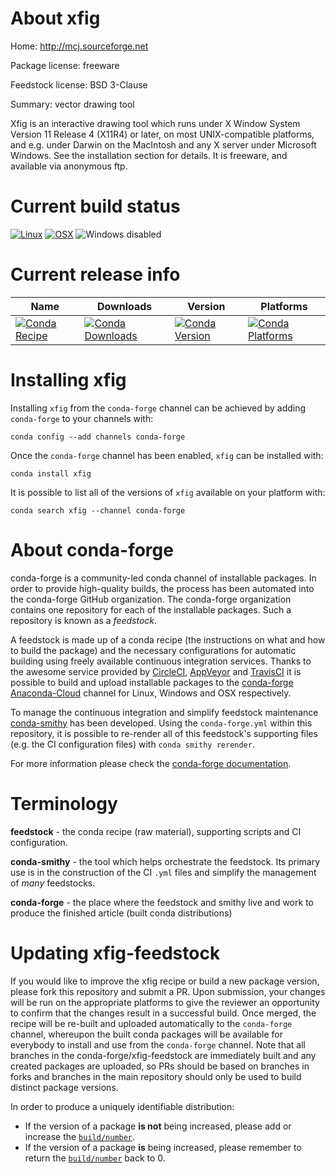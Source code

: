 About xfig
==========

Home: http://mcj.sourceforge.net

Package license: freeware

Feedstock license: BSD 3-Clause

Summary: vector drawing tool

Xfig is an interactive drawing tool which runs under X Window System
Version 11 Release 4 (X11R4) or later, on most UNIX-compatible platforms,
and e.g. under Darwin on the MacIntosh and any X server under Microsoft
Windows. See the installation section for details. It is freeware, and
available via anonymous ftp.


Current build status
====================

[![Linux](https://img.shields.io/circleci/project/github/conda-forge/xfig-feedstock/master.svg?label=Linux)](https://circleci.com/gh/conda-forge/xfig-feedstock)
[![OSX](https://img.shields.io/travis/conda-forge/xfig-feedstock/master.svg?label=macOS)](https://travis-ci.org/conda-forge/xfig-feedstock)
![Windows disabled](https://img.shields.io/badge/Windows-disabled-lightgrey.svg)

Current release info
====================

| Name | Downloads | Version | Platforms |
| --- | --- | --- | --- |
| [![Conda Recipe](https://img.shields.io/badge/recipe-xfig-green.svg)](https://anaconda.org/conda-forge/xfig) | [![Conda Downloads](https://img.shields.io/conda/dn/conda-forge/xfig.svg)](https://anaconda.org/conda-forge/xfig) | [![Conda Version](https://img.shields.io/conda/vn/conda-forge/xfig.svg)](https://anaconda.org/conda-forge/xfig) | [![Conda Platforms](https://img.shields.io/conda/pn/conda-forge/xfig.svg)](https://anaconda.org/conda-forge/xfig) |

Installing xfig
===============

Installing `xfig` from the `conda-forge` channel can be achieved by adding `conda-forge` to your channels with:

```
conda config --add channels conda-forge
```

Once the `conda-forge` channel has been enabled, `xfig` can be installed with:

```
conda install xfig
```

It is possible to list all of the versions of `xfig` available on your platform with:

```
conda search xfig --channel conda-forge
```


About conda-forge
=================

conda-forge is a community-led conda channel of installable packages.
In order to provide high-quality builds, the process has been automated into the
conda-forge GitHub organization. The conda-forge organization contains one repository
for each of the installable packages. Such a repository is known as a *feedstock*.

A feedstock is made up of a conda recipe (the instructions on what and how to build
the package) and the necessary configurations for automatic building using freely
available continuous integration services. Thanks to the awesome service provided by
[CircleCI](https://circleci.com/), [AppVeyor](http://www.appveyor.com/)
and [TravisCI](https://travis-ci.org/) it is possible to build and upload installable
packages to the [conda-forge](https://anaconda.org/conda-forge)
[Anaconda-Cloud](http://docs.anaconda.org/) channel for Linux, Windows and OSX respectively.

To manage the continuous integration and simplify feedstock maintenance
[conda-smithy](http://github.com/conda-forge/conda-smithy) has been developed.
Using the ``conda-forge.yml`` within this repository, it is possible to re-render all of
this feedstock's supporting files (e.g. the CI configuration files) with ``conda smithy rerender``.

For more information please check the [conda-forge documentation](https://conda-forge.org/docs/).

Terminology
===========

**feedstock** - the conda recipe (raw material), supporting scripts and CI configuration.

**conda-smithy** - the tool which helps orchestrate the feedstock.
                   Its primary use is in the construction of the CI ``.yml`` files
                   and simplify the management of *many* feedstocks.

**conda-forge** - the place where the feedstock and smithy live and work to
                  produce the finished article (built conda distributions)


Updating xfig-feedstock
=======================

If you would like to improve the xfig recipe or build a new
package version, please fork this repository and submit a PR. Upon submission,
your changes will be run on the appropriate platforms to give the reviewer an
opportunity to confirm that the changes result in a successful build. Once
merged, the recipe will be re-built and uploaded automatically to the
`conda-forge` channel, whereupon the built conda packages will be available for
everybody to install and use from the `conda-forge` channel.
Note that all branches in the conda-forge/xfig-feedstock are
immediately built and any created packages are uploaded, so PRs should be based
on branches in forks and branches in the main repository should only be used to
build distinct package versions.

In order to produce a uniquely identifiable distribution:
 * If the version of a package **is not** being increased, please add or increase
   the [``build/number``](http://conda.pydata.org/docs/building/meta-yaml.html#build-number-and-string).
 * If the version of a package **is** being increased, please remember to return
   the [``build/number``](http://conda.pydata.org/docs/building/meta-yaml.html#build-number-and-string)
   back to 0.